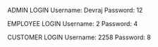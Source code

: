 ADMIN LOGIN
Username: Devraj
Password: 12

EMPLOYEE LOGIN
Username: 2
Password: 4

CUSTOMER LOGIN
Username: 2258
Password: 8
